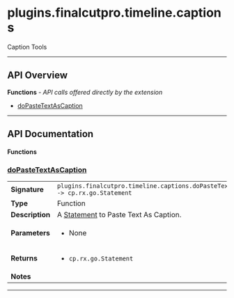 # plugins.finalcutpro.timeline.captions

Caption Tools

---

## API Overview
**Functions** - _API calls offered directly by the extension_
 * [doPasteTextAsCaption](#dopastetextascaption)


---

## API Documentation

#### Functions


### [doPasteTextAsCaption](#dopastetextascaption)

|                                             |                                                                                     |
| --------------------------------------------|-------------------------------------------------------------------------------------|
| **Signature**                               | `plugins.finalcutpro.timeline.captions.doPasteTextAsCaption() -> cp.rx.go.Statement`                                                                    |
| **Type**                                    | Function                                                                     |
| **Description**                             | A [Statement](../cp/cp.rx.go.Statement.md) to Paste Text As Caption.                                                                     |
| **Parameters**                              | <ul><li>None</li></ul> |
| **Returns**                                 | <ul><li>`cp.rx.go.Statement`</li></ul>          |
| **Notes**                                   | <ul></ul> |

---

